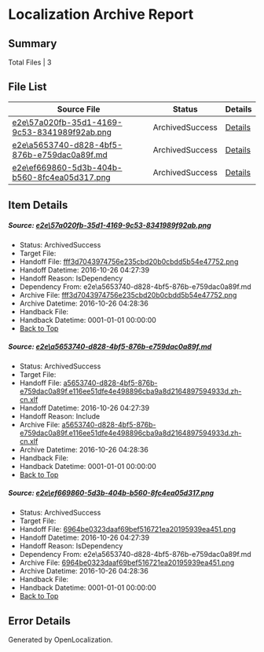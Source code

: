 # <a name='report-top'></a> Localization Archive Report

## Summary
 Total Files | 3

## File List
 Source File | Status | Details 
 ----------- | ------ | ------- 
 [e2e\57a020fb-35d1-4169-9c53-8341989f92ab.png](https://github.com/OpenLocalizationTestOrg/ol-test0/blob/0be6bd787a2887598e4a334ff6814ffee8e84d2c/e2e/57a020fb-35d1-4169-9c53-8341989f92ab.png) | ArchivedSuccess | [Details](#fff3d7043974756e235cbd20b0cbdd5b54e477522)
 [e2e\a5653740-d828-4bf5-876b-e759dac0a89f.md](https://github.com/OpenLocalizationTestOrg/ol-test0/blob/0be6bd787a2887598e4a334ff6814ffee8e84d2c/e2e/a5653740-d828-4bf5-876b-e759dac0a89f.md) | ArchivedSuccess | [Details](#14b34720270355028abfc9167a97defec9848b684)
 [e2e\ef669860-5d3b-404b-b560-8fc4ea05d317.png](https://github.com/OpenLocalizationTestOrg/ol-test0/blob/0be6bd787a2887598e4a334ff6814ffee8e84d2c/e2e/ef669860-5d3b-404b-b560-8fc4ea05d317.png) | ArchivedSuccess | [Details](#6964be0323daaf69bef516721ea20195939ea4516)

## Item Details
##### <a name='fff3d7043974756e235cbd20b0cbdd5b54e477522'></a> Source: [e2e\57a020fb-35d1-4169-9c53-8341989f92ab.png](https://github.com/OpenLocalizationTestOrg/ol-test0/blob/0be6bd787a2887598e4a334ff6814ffee8e84d2c/e2e/57a020fb-35d1-4169-9c53-8341989f92ab.png)
* Status: ArchivedSuccess
* Target File: 
* Handoff File: [fff3d7043974756e235cbd20b0cbdd5b54e47752.png](https://github.com/OpenLocalizationTestOrg/ol-test0-handoff/blob/c28a1fbbd92a32e1803f5b1991b5ba263acd8765/ol-handoff/OpenLocalizationTestOrg/ol-test0-zhcn/shujia/ht/fff3d7043974756e235cbd20b0cbdd5b54e47752.png)
* Handoff Datetime: 2016-10-26 04:27:39
* Handoff Reason: IsDependency
* Dependency From: e2e\a5653740-d828-4bf5-876b-e759dac0a89f.md
* Archive File: [fff3d7043974756e235cbd20b0cbdd5b54e47752.png](https://github.com/OpenLocalizationTestOrg/ol-test0-handoff/blob/c2e417ced1a4db578b7ec7849f58addeedad233e/ol-archive/OpenLocalizationTestOrg/ol-test0-zhcn/shujia/ht/fff3d7043974756e235cbd20b0cbdd5b54e47752.png)
* Archive Datetime: 2016-10-26 04:28:36
* Handback File: 
* Handback Datetime: 0001-01-01 00:00:00
* [Back to Top](#report-top)

##### <a name='14b34720270355028abfc9167a97defec9848b684'></a> Source: [e2e\a5653740-d828-4bf5-876b-e759dac0a89f.md](https://github.com/OpenLocalizationTestOrg/ol-test0/blob/0be6bd787a2887598e4a334ff6814ffee8e84d2c/e2e/a5653740-d828-4bf5-876b-e759dac0a89f.md)
* Status: ArchivedSuccess
* Target File: 
* Handoff File: [a5653740-d828-4bf5-876b-e759dac0a89f.e116ee51dfe4e498896cba9a8d2164897594933d.zh-cn.xlf](https://github.com/OpenLocalizationTestOrg/ol-test0-handoff/blob/c28a1fbbd92a32e1803f5b1991b5ba263acd8765/ol-handoff/OpenLocalizationTestOrg/ol-test0-zhcn/shujia/ht/a5653740-d828-4bf5-876b-e759dac0a89f.e116ee51dfe4e498896cba9a8d2164897594933d.zh-cn.xlf)
* Handoff Datetime: 2016-10-26 04:27:39
* Handoff Reason: Include
* Archive File: [a5653740-d828-4bf5-876b-e759dac0a89f.e116ee51dfe4e498896cba9a8d2164897594933d.zh-cn.xlf](https://github.com/OpenLocalizationTestOrg/ol-test0-handoff/blob/c2e417ced1a4db578b7ec7849f58addeedad233e/ol-archive/OpenLocalizationTestOrg/ol-test0-zhcn/shujia/ht/a5653740-d828-4bf5-876b-e759dac0a89f.e116ee51dfe4e498896cba9a8d2164897594933d.zh-cn.xlf)
* Archive Datetime: 2016-10-26 04:28:36
* Handback File: 
* Handback Datetime: 0001-01-01 00:00:00
* [Back to Top](#report-top)

##### <a name='6964be0323daaf69bef516721ea20195939ea4516'></a> Source: [e2e\ef669860-5d3b-404b-b560-8fc4ea05d317.png](https://github.com/OpenLocalizationTestOrg/ol-test0/blob/0be6bd787a2887598e4a334ff6814ffee8e84d2c/e2e/ef669860-5d3b-404b-b560-8fc4ea05d317.png)
* Status: ArchivedSuccess
* Target File: 
* Handoff File: [6964be0323daaf69bef516721ea20195939ea451.png](https://github.com/OpenLocalizationTestOrg/ol-test0-handoff/blob/c28a1fbbd92a32e1803f5b1991b5ba263acd8765/ol-handoff/OpenLocalizationTestOrg/ol-test0-zhcn/shujia/ht/6964be0323daaf69bef516721ea20195939ea451.png)
* Handoff Datetime: 2016-10-26 04:27:39
* Handoff Reason: IsDependency
* Dependency From: e2e\a5653740-d828-4bf5-876b-e759dac0a89f.md
* Archive File: [6964be0323daaf69bef516721ea20195939ea451.png](https://github.com/OpenLocalizationTestOrg/ol-test0-handoff/blob/c2e417ced1a4db578b7ec7849f58addeedad233e/ol-archive/OpenLocalizationTestOrg/ol-test0-zhcn/shujia/ht/6964be0323daaf69bef516721ea20195939ea451.png)
* Archive Datetime: 2016-10-26 04:28:36
* Handback File: 
* Handback Datetime: 0001-01-01 00:00:00
* [Back to Top](#report-top)


## Error Details

Generated by OpenLocalization.

